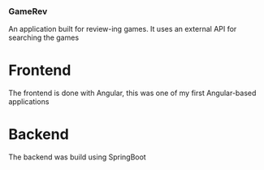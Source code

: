 ### GameRev

An application built for review-ing games.
It uses an external API for searching the games

# Frontend

The frontend is done with Angular, this was one of my first Angular-based applications

# Backend

The backend was build using SpringBoot
